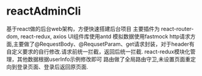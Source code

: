 # reactAdminCli
基于react做的后台web架构，方便快速搭建后台项目
主要插件为 react-router-dom, react-redux, axios
UI组件库使用antd
模拟数据使用fastmock
http请求方面,主要做了@RequestBody、@RequsetParam、get请求封装，对于header有自定义要求的自行修改.请求前统一拦截，返回后统一拦截.
react-redux模块化管理，其他数据根据userInfo示例修改即可
路由做了全局路由守卫,未设置页面重定向到登录页面、登录后返回原页面.

